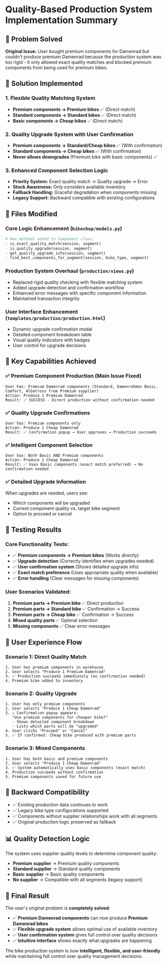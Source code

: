 # Quality-Based Production System Implementation Summary

## 🎯 **Problem Solved**

**Original Issue:** User bought premium components for Damenrad but couldn't produce premium Damenrad because the production system was too rigid - it only allowed exact quality matches and blocked premium components from being used for premium bikes.

## 🔧 **Solution Implemented**

### **1. Flexible Quality Matching System**
- **Premium components → Premium bikes** ✅ (Direct match)
- **Standard components → Standard bikes** ✅ (Direct match)  
- **Basic components → Cheap bikes** ✅ (Direct match)

### **2. Quality Upgrade System with User Confirmation**
- **Premium components → Standard/Cheap bikes** ✅ (With confirmation)
- **Standard components → Cheap bikes** ✅ (With confirmation)
- **Never allows downgrades** (Premium bike with basic components) ✅

### **3. Enhanced Component Selection Logic**
- **Priority System:** Exact quality match → Quality upgrade → Error
- **Stock Awareness:** Only considers available inventory
- **Fallback Handling:** Graceful degradation when components missing
- **Legacy Support:** Backward compatible with existing configurations

## 📁 **Files Modified**

### **Core Logic Enhancement** (`bikeshop/models.py`)
```python
# New methods added to Component class:
- is_exact_quality_match(session, segment)
- is_quality_upgrade(session, segment) 
- get_quality_upgrade_info(session, segment)
- find_best_components_for_segment(session, bike_type, segment)
```

### **Production System Overhaul** (`production/views.py`)
- Replaced rigid quality checking with flexible matching system
- Added upgrade detection and confirmation workflow
- Enhanced error messages with specific component information
- Maintained transaction integrity

### **User Interface Enhancement** (`templates/production/production.html`)
- Dynamic upgrade confirmation modal
- Detailed component breakdown table
- Visual quality indicators with badges
- User control for upgrade decisions

## 🎉 **Key Capabilities Achieved**

### **✅ Premium Component Production (Main Issue Fixed)**
```
User has: Premium Damenrad components (Standard, Damenrahmen Basic, Comfort, Albatross from Premium supplier)
Action: Produce 1 Premium Damenrad
Result: ✅ SUCCESS - Direct production without confirmation needed
```

### **✅ Quality Upgrade Confirmations**
```
User has: Premium components only
Action: Produce 1 Cheap Damenrad  
Result: ✅ Confirmation popup → User approves → Production succeeds
```

### **✅ Intelligent Component Selection**
```
User has: Both Basic AND Premium components
Action: Produce 1 Cheap Damenrad
Result: ✅ Uses Basic components (exact match preferred) → No confirmation needed
```

### **✅ Detailed Upgrade Information**
When upgrades are needed, users see:
- Which components will be upgraded
- Current component quality vs. target bike segment
- Option to proceed or cancel

## 🧪 **Testing Results**

### **Core Functionality Tests:**
- ✅ **Premium components → Premium bikes** (Works directly)
- ✅ **Upgrade detection** (Correctly identifies when upgrades needed)
- ✅ **User confirmation system** (Shows detailed upgrade info)
- ✅ **Exact match preference** (Uses appropriate quality when available)
- ✅ **Error handling** (Clear messages for missing components)

### **User Scenarios Validated:**
1. **Premium parts → Premium bike** ✅ Direct production
2. **Premium parts → Standard bike** ✅ Confirmation → Success  
3. **Premium parts → Cheap bike** ✅ Confirmation → Success
4. **Mixed quality parts** ✅ Optimal selection
5. **Missing components** ✅ Clear error messages

## 🎯 **User Experience Flow**

### **Scenario 1: Direct Quality Match**
```
1. User has premium components in warehouse
2. User selects "Produce 1 Premium Damenrad"
3. ✅ Production succeeds immediately (no confirmation needed)
4. Premium bike added to inventory
```

### **Scenario 2: Quality Upgrade**
```
1. User has only premium components
2. User selects "Produce 1 Cheap Damenrad"  
3. ⚠️ Confirmation popup appears:
   "Use premium components for cheaper bike?"
   - Shows detailed component breakdown
   - Lists which parts will be "upgraded"
4. User clicks "Proceed" or "Cancel"
5. ✅ If confirmed: Cheap bike produced with premium parts
```

### **Scenario 3: Mixed Components**
```
1. User has both basic and premium components
2. User selects "Produce 1 Cheap Damenrad"
3. ✅ System automatically uses basic components (exact match)
4. Production succeeds without confirmation
5. Premium components saved for future use
```

## 🔄 **Backward Compatibility**

- ✅ Existing production data continues to work
- ✅ Legacy bike type configurations supported
- ✅ Components without supplier relationships work with all segments
- ✅ Original production logic preserved as fallback

## 📊 **Quality Detection Logic**

The system uses supplier quality levels to determine component quality:
- **Premium supplier** → Premium quality components
- **Standard supplier** → Standard quality components  
- **Basic supplier** → Basic quality components
- **No supplier** → Compatible with all segments (legacy support)

## 🎉 **Final Result**

The user's original problem is **completely solved**:
- ✅ **Premium Damenrad components** can now produce **Premium Damenrad bikes**
- ✅ **Flexible upgrade system** allows optimal use of available inventory
- ✅ **User confirmation system** gives full control over quality decisions
- ✅ **Intuitive interface** shows exactly what upgrades are happening

The bike production system is now **intelligent, flexible, and user-friendly** while maintaining full control over quality management decisions.